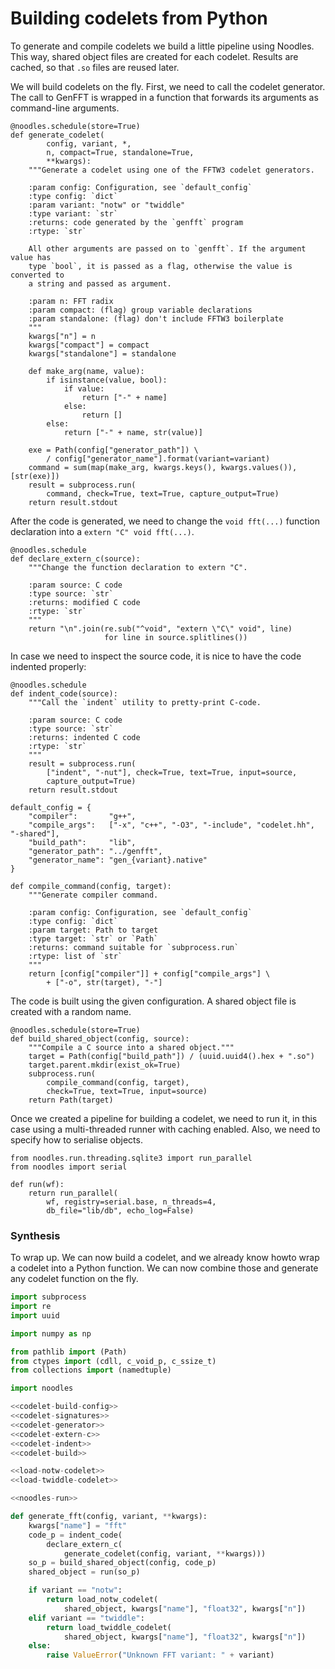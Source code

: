 # Building codelets from Python

To generate and compile codelets we build a little pipeline using Noodles. This way, shared object files are created for each codelet. Results are cached, so that `.so` files are reused later.

We will build codelets on the fly. First, we need to call the codelet generator. The call to GenFFT is wrapped in a function that forwards its arguments as command-line arguments.

``` {.python #codelet-generator}
@noodles.schedule(store=True)
def generate_codelet(
        config, variant, *,
        n, compact=True, standalone=True,
        **kwargs):
    """Generate a codelet using one of the FFTW3 codelet generators.

    :param config: Configuration, see `default_config`
    :type config: `dict`
    :param variant: "notw" or "twiddle"
    :type variant: `str`
    :returns: code generated by the `genfft` program
    :rtype: `str`

    All other arguments are passed on to `genfft`. If the argument value has
    type `bool`, it is passed as a flag, otherwise the value is converted to
    a string and passed as argument.

    :param n: FFT radix
    :param compact: (flag) group variable declarations
    :param standalone: (flag) don't include FFTW3 boilerplate
    """
    kwargs["n"] = n
    kwargs["compact"] = compact
    kwargs["standalone"] = standalone

    def make_arg(name, value):
        if isinstance(value, bool):
            if value:
                return ["-" + name]
            else:
                return []
        else:
            return ["-" + name, str(value)]

    exe = Path(config["generator_path"]) \
        / config["generator_name"].format(variant=variant)
    command = sum(map(make_arg, kwargs.keys(), kwargs.values()), [str(exe)])
    result = subprocess.run(
        command, check=True, text=True, capture_output=True)
    return result.stdout
```

After the code is generated, we need to change the `void fft(...)` function declaration into a `extern "C" void fft(...)`.

``` {.python #codelet-extern-c}
@noodles.schedule
def declare_extern_c(source):
    """Change the function declaration to extern "C".

    :param source: C code
    :type source: `str`
    :returns: modified C code
    :rtype: `str`
    """
    return "\n".join(re.sub("^void", "extern \"C\" void", line)
                     for line in source.splitlines())
```

In case we need to inspect the source code, it is nice to have the code indented properly:

``` {.python #codelet-indent}
@noodles.schedule
def indent_code(source):
    """Call the `indent` utility to pretty-print C-code.

    :param source: C code
    :type source: `str`
    :returns: indented C code
    :rtype: `str`
    """
    result = subprocess.run(
        ["indent", "-nut"], check=True, text=True, input=source,
        capture_output=True)
    return result.stdout
```

``` {.python #codelet-build-config}
default_config = {
    "compiler":       "g++",
    "compile_args":   ["-x", "c++", "-O3", "-include", "codelet.hh", "-shared"],
    "build_path":     "lib",
    "generator_path": "../genfft",
    "generator_name": "gen_{variant}.native"
}

def compile_command(config, target):
    """Generate compiler command.

    :param config: Configuration, see `default_config`
    :type config: `dict`
    :param target: Path to target
    :type target: `str` or `Path`
    :returns: command suitable for `subprocess.run`
    :rtype: list of `str`
    """
    return [config["compiler"]] + config["compile_args"] \
        + ["-o", str(target), "-"]
```

The code is built using the given configuration. A shared object file is created with a random name.

``` {.python #codelet-build}
@noodles.schedule(store=True)
def build_shared_object(config, source):
    """Compile a C source into a shared object."""
    target = Path(config["build_path"]) / (uuid.uuid4().hex + ".so")
    target.parent.mkdir(exist_ok=True)
    subprocess.run(
        compile_command(config, target),
        check=True, text=True, input=source)
    return Path(target)
```

Once we created a pipeline for building a codelet, we need to run it, in this case using a multi-threaded runner with caching enabled. Also, we need to specify how to serialise objects.

``` {.python #noodles-run}
from noodles.run.threading.sqlite3 import run_parallel
from noodles import serial

def run(wf):
    return run_parallel(
        wf, registry=serial.base, n_threads=4,
        db_file="lib/db", echo_log=False)
```

### Synthesis

To wrap up. We can now build a codelet, and we already know howto wrap a codelet into a Python function. We can now combine those and generate any codelet function on the fly.

``` {.py file=genfft/codelets.py}
import subprocess
import re
import uuid

import numpy as np

from pathlib import (Path)
from ctypes import (cdll, c_void_p, c_ssize_t)
from collections import (namedtuple)

import noodles

<<codelet-build-config>>
<<codelet-signatures>>
<<codelet-generator>>
<<codelet-extern-c>>
<<codelet-indent>>
<<codelet-build>>

<<load-notw-codelet>>
<<load-twiddle-codelet>>

<<noodles-run>>

def generate_fft(config, variant, **kwargs):
    kwargs["name"] = "fft"
    code_p = indent_code(
        declare_extern_c(
            generate_codelet(config, variant, **kwargs)))
    so_p = build_shared_object(config, code_p)
    shared_object = run(so_p)

    if variant == "notw":
        return load_notw_codelet(
            shared_object, kwargs["name"], "float32", kwargs["n"])
    elif variant == "twiddle":
        return load_twiddle_codelet(
            shared_object, kwargs["name"], "float32", kwargs["n"])
    else:
        raise ValueError("Unknown FFT variant: " + variant)
```


